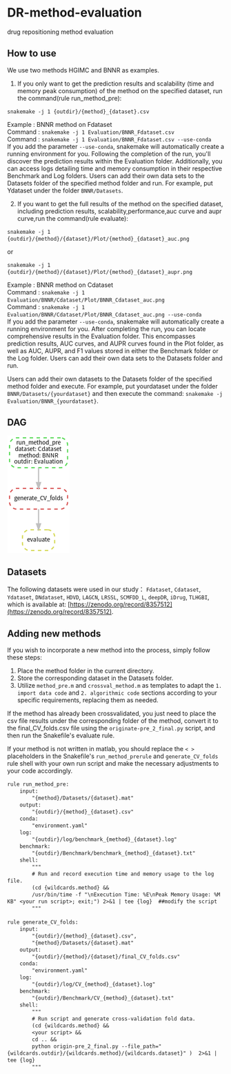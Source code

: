 # DR-method-evaluation
drug repositioning method evaluation
## How to use
We use two methods HGIMC and BNNR as examples. 

1. If you only want to get the prediction results and scalability (time and memory peak consumption) of the method on the specified dataset, run the command(rule run_method_pre):
~~~~
snakemake -j 1 {outdir}/{method}_{dataset}.csv
~~~~
Example : BNNR method on Fdataset  
Command : `snakemake -j 1 Evaluation/BNNR_Fdataset.csv`  
Command : `snakemake -j 1 Evaluation/BNNR_Fdataset.csv --use-conda`  
If you add the parameter `--use-conda`, snakemake will automatically create a running environment for you.
Following the completion of the run, you'll discover the prediction results within the Evaluation folder. Additionally, you can access logs detailing time and memory consumption in their respective Benchmark and Log folders. Users can add their own data sets to the Datasets folder of the specified method folder and run. For example, put Ydataset under the folder `BNNR/Datasets`.
  
2. If you want to get the full results of the method on the specified dataset, including prediction results, scalability,performance,auc curve and aupr curve,run the command(rule evaluate): 
~~~~
snakemake -j 1 {outdir}/{method}/{dataset}/Plot/{method}_{dataset}_auc.png
~~~~
or
~~~~
snakemake -j 1 {outdir}/{method}/{dataset}/Plot/{method}_{dataset}_aupr.png  
~~~~
Example : BNNR method on Cdataset  
Command : `snakemake -j 1 Evaluation/BNNR/Cdataset/Plot/BNNR_Cdataset_auc.png`  
Command : `snakemake -j 1 Evaluation/BNNR/Cdataset/Plot/BNNR_Cdataset_auc.png --use-conda`  
If you add the parameter `--use-conda`, snakemake will automatically create a running environment for you.
After completing the run, you can locate comprehensive results in the Evaluation folder. This encompasses prediction results, AUC curves, and AUPR curves found in the Plot folder, as well as AUC, AUPR, and F1 values stored in either the Benchmark folder or the Log folder. Users can add their own data sets to the Datasets folder and run.  
  
Users can add their own datasets to the Datasets folder of the specified method folder and execute. For example, put yourdataset under the folder `BNNR/Datasets/{yourdataset}` and then execute the command: `snakemake -j Evaluation/BNNR_{yourdataset}`.
## 
## DAG
![dag of DR evaluation snakemake](./dag_evaluate.png#pic_center)
## Datasets
The following datasets were used in our study：
`Fdataset`, `Cdataset`, `Ydataset`, `DNdataset`, `HDVD`, `LAGCN`, `LRSSL`, `SCMFDD_L`, `deepDR`, `iDrug`, `TLHGBI`, which is available at: [https://zenodo.org/record/8357512](https://zenodo.org/record/8357512).  



## Adding new methods
If you wish to incorporate a new method into the process, simply follow these steps:  
1. Place the method folder in the current directory.
2. Store the corresponding dataset in the Datasets folder.
3. Utilize `method_pre.m` and `crossval_method.m` as templates to adapt the `1. import data code` and `2. algorithmic code` sections according to your specific requirements, replacing them as needed.

If the method has already been crossvalidated, you just need to place the csv file results under the corresponding folder of the method, convert it to the final_CV_folds.csv file using the `originate-pre_2_final.py` script, and then run the Snakefile's evaluate rule.
  
If your method is not written in matlab, you should replace the `< >` placeholders in the Snakefile's `run_method_prerule` and `generate_CV_folds` rule shell with your own run script and make the necessary adjustments to your code accordingly.
~~~~
rule run_method_pre:
    input:
        "{method}/Datasets/{dataset}.mat"
    output:
        "{outdir}/{method}_{dataset}.csv"
    conda:
        "environment.yaml"
    log:
        "{outdir}/log/benchmark_{method}_{dataset}.log"
    benchmark:
        "{outdir}/Benchmark/benchmark_{method}_{dataset}.txt"
    shell:
        """
        # Run and record execution time and memory usage to the log file.
        (cd {wildcards.method} &&
        /usr/bin/time -f "\nExecution Time: %E\nPeak Memory Usage: %M KB" <your run script>; exit;") 2>&1 | tee {log}  ##modify the script
        """

rule generate_CV_folds:
    input:
        "{outdir}/{method}_{dataset}.csv",
        "{method}/Datasets/{dataset}.mat"
    output:
        "{outdir}/{method}/{dataset}/final_CV_folds.csv"
    conda:
        "environment.yaml"
    log:
        "{outdir}/log/CV_{method}_{dataset}.log"
    benchmark:
        "{outdir}/Benchmark/CV_{method}_{dataset}.txt"
    shell:
        """
        # Run script and generate cross-validation fold data.
        (cd {wildcards.method} &&
        <your script> &&
        cd .. &&
        python origin-pre_2_final.py --file_path="{wildcards.outdir}/{wildcards.method}/{wildcards.dataset}" )  2>&1 | tee {log}
        """
~~~~

